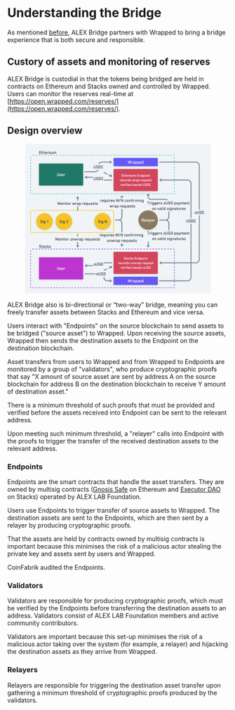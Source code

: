 # Understanding the Bridge

As mentioned [before](platform-architecture-that-supports-ecosystem-development.md), ALEX Bridge partners with Wrapped to bring a bridge experience that is both secure and responsible.

## Custory of assets and monitoring of reserves

ALEX Bridge is custodial in that the tokens being bridged are held in contracts on Ethereum and Stacks owned and controlled by Wrapped. Users can monitor the reserves real-time at [https://open.wrapped.com/reserves/](https://open.wrapped.com/reserves/).

## Design overview

<figure><img src="../.gitbook/assets/image (3).png" alt=""><figcaption></figcaption></figure>

ALEX Bridge also is bi-directional or “two-way” bridge, meaning you can freely transfer assets between Stacks and Ethereum and vice versa.

Users interact with "Endpoints" on the source blockchain to send assets to be bridged ("source asset") to Wrapped. Upon receiving the source assets, Wrapped then sends the destination assets to the Endpoint on the destination blockchain.

Asset transfers from users to Wrapped and from Wrapped to Endpoints are monitored by a group of "validators", who produce cryptographic proofs that say "X amount of source asset are sent by address A on the source blockchain for address B on the destination blockchain to receive Y amount of destination asset."

There is a minimum threshold of such proofs that must be provided and verified before the assets received into Endpoint can be sent to the relevant address.

Upon meeting such minimum threshold, a "relayer" calls into Endpoint with the proofs to trigger the transfer of the received destination assets to the relevant address.

### Endpoints

Endpoints are the smart contracts that handle the asset transfers. They are owned by multisig contracts ([Gnosis Safe](https://safe.global/) on Ethereum and [Executor DAO](https://explorer.stacks.co/txid/0xf4bd95ea0486e6a50ae632c613f1d72b2a5bbbc4211b494cd0f1d3443658544d?chain=mainnet) on Stacks) operated by ALEX LAB Foundation.

Users use Endpoints to trigger transfer of source assets to Wrapped. The destination assets are sent to the Endpoints, which are then sent by a relayer by producing cryptographic proofs.

That the assets are held by contracts owned by multisig contracts is important because this minimises the risk of a malicious actor stealing the private key and assets sent by users and Wrapped.

CoinFabrik audited the Endpoints.

### Validators

Validators are responsible for producing cryptographic proofs, which must be verified by the Endpoints before transferring the destination assets to an address. Validators consist of ALEX LAB Foundation members and active community contributors.&#x20;

Validators are important because this set-up minimises the risk of a malicious actor taking over the system (for example, a relayer) and hijacking the destination assets as they arrive from Wrapped.

### Relayers

Relayers are responsible for triggering the destination asset transfer upon gathering a minimum threshold of cryptographic proofs produced by the validators.





